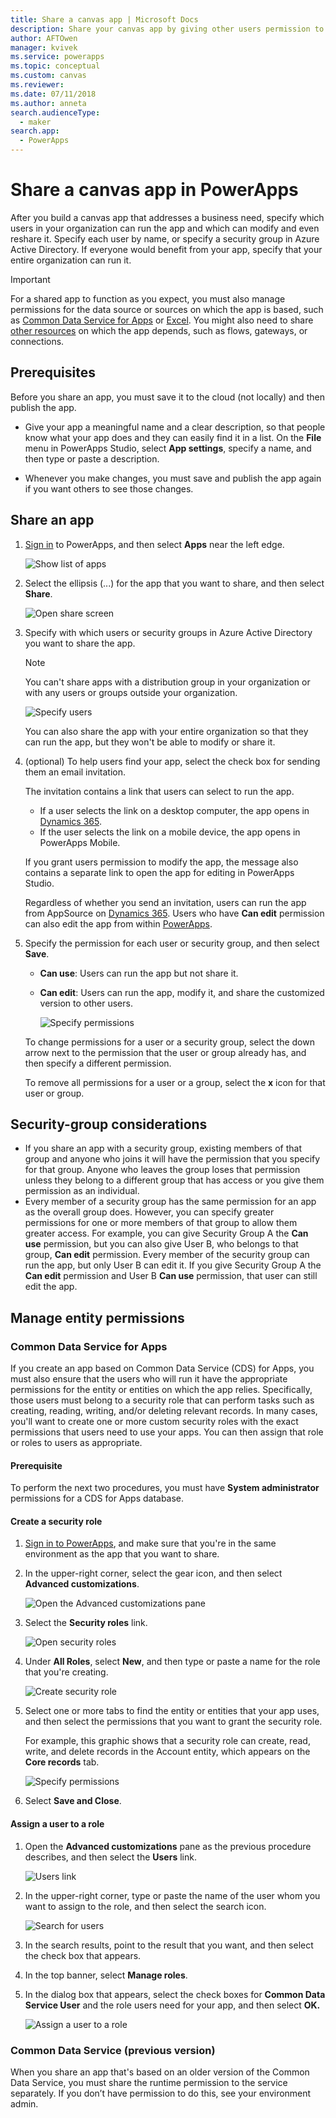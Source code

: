 ```yaml
---
title: Share a canvas app | Microsoft Docs
description: Share your canvas app by giving other users permission to run or modify it
author: AFTOwen
manager: kvivek
ms.service: powerapps
ms.topic: conceptual
ms.custom: canvas
ms.reviewer: 
ms.date: 07/11/2018
ms.author: anneta
search.audienceType: 
  - maker
search.app: 
  - PowerApps
---
```

# Share a canvas app in PowerApps

After you build a canvas app that addresses a business need, specify which users in your organization can run the app and which can modify and even reshare it. Specify each user by name, or specify a security group in Azure Active Directory. If everyone would benefit from your app, specify that your entire organization can run it.

> [!IMPORTANT]
> For a shared app to function as you expect, you must also manage permissions for the data source or sources on which the app is based, such as [Common Data Service for Apps](#common-data-service-for-apps) or [Excel](share-app-data.md). You might also need to share [other resources](share-app-resources.md) on which the app depends, such as flows, gateways, or connections.

## Prerequisites

Before you share an app, you must save it to the cloud (not locally) and then publish the app.

- Give your app a meaningful name and a clear description, so that people know what your app does and they can easily find it in a list. On the **File** menu in PowerApps Studio, select **App settings**, specify a name, and then type or paste a description.

- Whenever you make changes, you must save and publish the app again if you want others to see those changes.

## Share an app

1. [Sign in](https://web.powerapps.com?utm_source=padocs&utm_medium=linkinadoc&utm_campaign=referralsfromdoc) to PowerApps, and then select **Apps** near the left edge.

    ![Show list of apps](./media/share-app/file-apps.png)

1. Select the ellipsis (...) for the app that you want to share, and then select **Share**.

    ![Open share screen](./media/share-app/ellipsis-share.png)

1. Specify with which users or security groups in Azure Active Directory you want to share the app.

    > [!NOTE]
    > You can't share apps with a distribution group in your organization or with any users or groups outside your organization.

    ![Specify users](./media/share-app/share-list.png)

    You can also share the app with your entire organization so that they can run the app, but they won't be able to modify or share it.

1. (optional) To help users find your app, select the check box for sending them an email invitation.

    The invitation contains a link that users can select to run the app.

    - If a user selects the link on a desktop computer, the app opens in [Dynamics 365](http://home.dynamics.com).
    - If the user selects the link on a mobile device, the app opens in PowerApps Mobile.

    If you grant users permission to modify the app, the message also contains a separate link to open the app for editing in PowerApps Studio.

    Regardless of whether you send an invitation, users can run the app from AppSource on [Dynamics 365](http://home.dynamics.com). Users who have **Can edit** permission can also edit the app from within [PowerApps](http://web.powerapps.com?utm_source=padocs&utm_medium=linkinadoc&utm_campaign=referralsfromdoc).

1. Specify the permission for each user or security group, and then select **Save**.

    - **Can use**: Users can run the app but not share it.
    - **Can edit**: Users can run the app, modify it, and share the customized version to other users.

        ![Specify permissions](./media/share-app/edit-use.png)

    To change permissions for a user or a security group, select the down arrow next to the permission that the user or group already has, and then specify a different permission.

    To remove all permissions for a user or a group, select the **x** icon for that user or group.

## Security-group considerations

- If you share an app with a security group, existing members of that group and anyone who joins it will have the permission that you specify for that group. Anyone who leaves the group loses that permission unless they belong to a different group that has access or you give them permission as an individual.
- Every member of a security group has the same permission for an app as the overall group does. However, you can specify greater permissions for one or more members of that group to allow them greater access. For example, you can give Security Group A the **Can use** permission, but you can also give User B, who belongs to that group, **Can edit** permission. Every member of the security group can run the app, but only User B can edit it. If you give Security Group A the **Can edit** permission and User B **Can use** permission, that user can still edit the app.

## Manage entity permissions

### Common Data Service for Apps

If you create an app based on Common Data Service (CDS) for Apps, you must also ensure that the users who will run it have the appropriate permissions for the entity or entities on which the app relies. Specifically, those users must belong to a security role that can perform tasks such as creating, reading, writing, and/or deleting relevant records. In many cases, you'll want to create one or more custom security roles with the exact permissions that users need to use your apps. You can then assign that role or roles to users as appropriate. 

#### Prerequisite

To perform the next two procedures, you must have **System administrator** permissions for a CDS for Apps database.

#### Create a security role

1. [Sign in to PowerApps](https://web.powerapps.com?utm_source=padocs&utm_medium=linkinadoc&utm_campaign=referralsfromdoc), and make sure that you're in the same environment as the app that you want to share.

1. In the upper-right corner, select the gear icon, and then select **Advanced customizations**.

    ![Open the Advanced customizations pane](media/share-app/advanced-customizations.png)

1. Select the **Security roles** link.

    ![Open security roles](media/share-app/security-roles.png)

1. Under **All Roles**, select **New**, and then type or paste a name for the role that you're creating.

    ![Create security role](media/share-app/new-role.png)

1. Select one or more tabs to find the entity or entities that your app uses, and then select the permissions that you want to grant the security role.

    For example, this graphic shows that a security role can create, read, write, and delete records in the Account entity, which appears on the **Core records** tab.

    ![Specify permissions](media/share-app/grant-access.png)

1. Select **Save and Close**.

#### Assign a user to a role

1. Open the **Advanced customizations** pane as the previous procedure describes, and then select the **Users** link.

    ![Users link](media/share-app/open-users.png)

1. In the upper-right corner, type or paste the name of the user whom you want to assign to the role, and then select the search icon.

    ![Search for users](media/share-app/search-users.png)

1. In the search results, point to the result that you want, and then select the check box that appears.

1. In the top banner, select **Manage roles**.

1. In the dialog box that appears, select the check boxes for **Common Data Service User** and the role users need for your app, and then select **OK.**

    ![Assign a user to a role](media/share-app/assign-users.png)

### Common Data Service (previous version)

When you share an app that's based on an older version of the Common Data Service, you must share the runtime permission to the service separately. If you don’t have permission to do this, see your environment admin.
